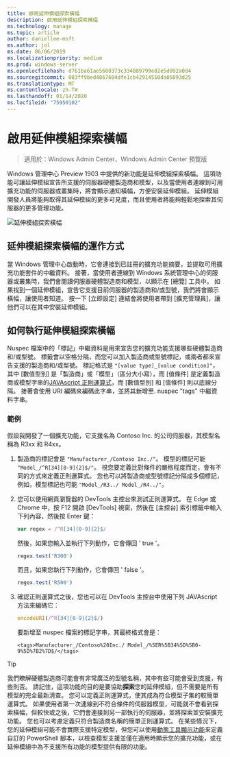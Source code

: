 ```yaml
---
title: 啟用延伸模組探索橫幅
description: 啟用延伸模組探索橫幅
ms.technology: manage
ms.topic: article
author: daniellee-msft
ms.author: jol
ms.date: 06/06/2019
ms.localizationpriority: medium
ms.prod: windows-server
ms.openlocfilehash: d761ba61ae5680373c334889799e82e5d092a0d4
ms.sourcegitcommit: 083ff9bed4867604dfe1cb42914550da05093d25
ms.translationtype: MT
ms.contentlocale: zh-TW
ms.lasthandoff: 01/14/2020
ms.locfileid: "75950102"
---
```

# <a name="enabling-the-extension-discovery-banner"></a>啟用延伸模組探索橫幅

>適用於：Windows Admin Center、Windows Admin Center 預覽版

Windows 管理中心 Preview 1903 中提供的新功能是延伸模組探索橫幅。 這項功能可讓延伸模組宣告所支援的伺服器硬體製造商和模型，以及當使用者連線到可用擴充功能的伺服器或叢集時，將會顯示通知橫幅，方便安裝延伸模組。 延伸模組開發人員將能夠取得其延伸模組的更多可見度，而且使用者將能夠輕鬆地探索其伺服器的更多管理功能。

![延伸模組探索橫幅](../../media/extend-guides-extension-discovery-banner/extension-discovery-banner.png)

## <a name="how-the-extension-discovery-banner-works"></a>延伸模組探索橫幅的運作方式

當 Windows 管理中心啟動時，它會連接到已註冊的擴充功能摘要，並提取可用擴充功能套件的中繼資料。 接著，當使用者連線到 Windows 系統管理中心的伺服器或叢集時，我們會閱讀伺服器硬體製造商和模型，以顯示在 [總覽] 工具中。 如果找到一個延伸模組，宣告它支援目前伺服器的製造商和/或型號，我們將會顯示橫幅，讓使用者知道。 按一下 [立即設定] 連結會將使用者帶到 [擴充管理員]，讓他們可以在其中安裝延伸模組。

## <a name="how-to-implement-the-extension-discovery-banner"></a>如何執行延伸模組探索橫幅

Nuspec 檔案中的「標記」中繼資料是用來宣告您的擴充功能支援哪些硬體製造商和/或型號。 標籤會以空格分隔，而您可以加入製造商或型號標記，或兩者都來宣告支援的製造商和/或型號。 標記格式是 ``"[value type]_[value condition]"``，其中 [數值型別] 是「製造商」或「模型」（區分大小寫），而 [值條件] 是定義製造商或模型字串的[JAVAscript 正則運算式](https://developer.mozilla.org/docs/Web/JavaScript/Guide/Regular_Expressions)，而 [數值型別] 和 [值條件] 則以底線分隔。 接著會使用 URI 編碼來編碼此字串，並將其新增至. nuspec "tags" 中繼資料字串。

### <a name="example"></a>範例

假設我開發了一個擴充功能，它支援名為 Contoso Inc. 的公司伺服器，其模型名稱為 R3xx 和 R4xx。

1. 製造商的標記會是 ``"Manufacturer_/Contoso Inc./"``。 模型的標記可能 ``"Model_/^R[34][0-9]{2}$/"``。 視您要定義比對條件的嚴格程度而定，會有不同的方式來定義正則運算式。 您也可以將製造商或型號標記分隔成多個標記，例如，模型標記也可能 ``"Model_/R3../ Model_/R4../"``。
2. 您可以使用網頁瀏覽器的 DevTools 主控台來測試正則運算式。 在 Edge 或 Chrome 中，按 F12 開啟 [DevTools] 視窗，然後在 [主控台] 索引標籤中輸入下列內容，然後按 Enter 鍵：

   ```javascript
   var regex = /^R[34][0-9]{2}$/
   ```

   然後，如果您輸入並執行下列動作，它會傳回 ' true '。

   ```javascript
   regex.test('R300')
   ```

   而且，如果您執行下列動作，它會傳回 ' false '。

   ```javascript
   regex.test('R500')
   ```

3. 確認正則運算式之後，您也可以在 DevTools 主控台中使用下列 JAVAscript 方法來編碼它：

   ```javascript
   encodeURI(/^R[34][0-9]{2}$/)
   ```

   要新增至 nuspec 檔案的標記字串，其最終格式會是：

   ```
   <tags>Manufacturer_/Contoso%20Inc./ Model_/%5ER%5B34%5D%5B0-9%5D%7B2%7D$/</tags>
   ```

> [!Tip]
> 我們瞭解硬體製造商可能會有非常廣泛的型號名稱，其中有些可能會受到支援，有些則否。 請記住，這項功能的目的是要協助**探索**您的延伸模組，但不需要是所有模型的完全最新清查。 您可以定義正則運算式，使其成為符合模型子集的較簡單運算式。 如果使用者第一次連線到不符合條件的伺服器模型，可能就不會看到探索橫幅，但較快或之後，它們會連接到另一部執行的伺服器，並將探索並安裝擴充功能。 您也可以考慮定義只符合製造商名稱的簡單正則運算式。 在某些情況下，您的延伸模組可能不會實際支援特定模型，但您可以使用[動態工具顯示功能](./dynamic-tool-display.md)來定義自訂的 PowerShell 腳本，以檢查模型支援並僅在適用時顯示您的擴充功能，或在延伸模組中為不支援所有功能的模型提供有限的功能。